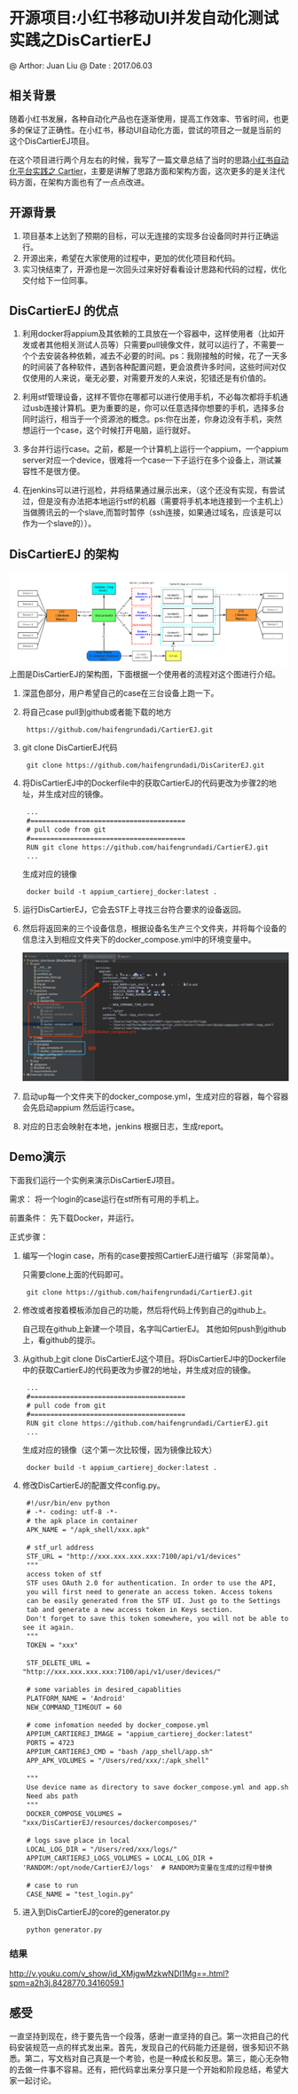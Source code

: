 # 开源项目:小红书移动UI并发自动化测试实践之DisCartierEJ

@ Arthor: Juan Liu 
@ Date : 2017.06.03

## 相关背景

随着小红书发展，各种自动化产品也在逐渐使用，提高工作效率、节省时间，也更多的保证了正确性。在小红书，移动UI自动化方面，尝试的项目之一就是当前的这个DisCartierEJ项目。

在这个项目进行两个月左右的时候，我写了一篇文章总结了当时的思路[小红书自动化平台实践之 Cartier](https://testerhome.com/topics/7801)，主要是讲解了思路方面和架构方面，这次更多的是关注代码方面，在架构方面也有了一点点改进。

## 开源背景
1. 项目基本上达到了预期的目标，可以无连接的实现多台设备同时并行正确运行。
2. 开源出来，希望在大家使用的过程中，更加的优化项目和代码。
3. 实习快结束了，开源也是一次回头过来好好看看设计思路和代码的过程，优化交付给下一位同事。

## DisCartierEJ 的优点

1. 利用docker将appium及其依赖的工具放在一个容器中，这样使用者（比如开发或者其他相关测试人员等）只需要pull镜像文件，就可以运行了，不需要一个个去安装各种依赖，减去不必要的时间。ps：我刚接触的时候，花了一天多的时间装了各种软件，遇到各种配置问题，更会浪费许多时间，这些时间对仅仅使用的人来说，毫无必要，对需要开发的人来说，犯错还是有价值的。

2. 利用stf管理设备，这样不管你在哪都可以进行使用手机，不必每次都将手机通过usb连接计算机。更为重要的是，你可以任意选择你想要的手机，选择多台同时运行，相当于一个资源池的概念。ps:你在出差，你身边没有手机，突然想运行一个case，这个时候打开电脑，运行就好。

3. 多台并行运行case。之前，都是一个计算机上运行一个appium，一个appium server对应一个device，很难将一个case一下子运行在多个设备上，测试兼容性不是很方便。

4. 在jenkins可以进行巡检，并将结果通过展示出来，（这个还没有实现，有尝试过，但是没有办法把本地运行stf的机器（需要将手机本地连接到一个主机上）当做腾讯云的一个slave,而暂时暂停（ssh连接，如果通过域名，应该是可以作为一个slave的））。

## DisCartierEJ 的架构
<img src="pics_resources/DisCartierEJ.png"></img>
上图是DisCartierEJ的架构图，下面根据一个使用者的流程对这个图进行介绍。

1. 深蓝色部分，用户希望自己的case在三台设备上跑一下。
2. 将自己case pull到github或者能下载的地方

		https://github.com/haifengrundadi/CartierEJ.git
3. git clone DisCartierEJ代码
	
		git clone https://github.com/haifengrundadi/DisCariterEJ.git
4. 将DisCartierEJ中的Dockerfile中的获取CartierEJ的代码更改为步骤2的地址，并生成对应的镜像。
		
		...
		#=======================================
		# pull code from git
		#=======================================
		RUN git clone https://github.com/haifengrundadi/CartierEJ.git
		...
		
	生成对应的镜像
		
		docker build -t appium_cartierej_docker:latest .

5. 运行DisCartierEJ，它会去STF上寻找三台符合要求的设备返回。
	
	
6. 然后将返回来的三个设备信息，根据设备名生产三个文件夹，并将每个设备的信息注入到相应文件夹下的docker_compose.yml中的环境变量中。
	
	<img src='pics_resources/moban.jpeg'></img>
7. 启动up每一个文件夹下的docker_compose.yml，生成对应的容器，每个容器会先启动appium 然后运行case。
	
8. 对应的日志会映射在本地，jenkins 根据日志，生成report。

## Demo演示
下面我们运行一个实例来演示DisCartierEJ项目。


需求： 将一个login的case运行在stf所有可用的手机上。

前置条件： 先下载Docker，并运行。

正式步骤：

1. 编写一个login case，所有的case要按照CartierEJ进行编写（非常简单）。
	
	只需要clone上面的代码即可。
	
		git clone https://github.com/haifengrundadi/CartierEJ.git
		
2. 修改或者按着模板添加自己的功能，然后将代码上传到自己的github上。
	
	自己现在github上新建一个项目，名字叫CartierEJ。
	其他如何push到github上，看github的提示。
		
3. 从github上git clone DisCartierEJ这个项目。将DisCartierEJ中的Dockerfile中的获取CartierEJ的代码更改为步骤2的地址，并生成对应的镜像。
		
		...
		#=======================================
		# pull code from git
		#=======================================
		RUN git clone https://github.com/haifengrundadi/CartierEJ.git
		...
		
	生成对应的镜像（这个第一次比较慢，因为镜像比较大）
		
		docker build -t appium_cartierej_docker:latest .
		
4. 修改DisCartierEJ的配置文件config.py。
	

		#!/usr/bin/env python
		# -*- coding: utf-8 -*-
		# the apk place in container
		APK_NAME = "/apk_shell/xxx.apk"
		
		# stf_url address
		STF_URL = "http://xxx.xxx.xxx.xxx:7100/api/v1/devices"
		"""
		access token of stf
		STF uses OAuth 2.0 for authentication. In order to use the API,
		you will first need to generate an access token. Access tokens
		can be easily generated from the STF UI. Just go to the Settings
		tab and generate a new access token in Keys section.
		Don't forget to save this token somewhere, you will not be able to see it again.
		"""
		TOKEN = "xxx"
		
		STF_DELETE_URL = "http://xxx.xxx.xxx.xxx:7100/api/v1/user/devices/"
		
		# some variables in desired_capablities
		PLATFORM_NAME = 'Android'
		NEW_COMMAND_TIMEOUT = 60
		
		# come infomation needed by docker_compose.yml
		APPIUM_CARTIEREJ_IMAGE = "appium_cartierej_docker:latest"
		PORTS = 4723
		APPIUM_CARTIEREJ_CMD = "bash /app_shell/app.sh"
		APP_APK_VOLUMES = "/Users/red/xxx/:/apk_shell"
		
		"""
		Use device name as directory to save docker_compose.yml and app.sh
		Need abs path
		"""
		DOCKER_COMPOSE_VOLUMES = "xxx/DisCartierEJ/resources/dockercomposes/"
		
		# logs save place in local
		LOCAL_LOG_DIR = "/Users/red/xxx/logs/"
		APPIUM_CARTIEREJ_LOGS_VOLUMES = LOCAL_LOG_DIR + 'RANDOM:/opt/node/CartierEJ/logs'  # RANDOM为变量在生成的过程中替换
		
		# case to run
		CASE_NAME = "test_login.py"
5. 进入到DisCartierEJ的core的generator.py
	
		python generator.py

### 结果

http://v.youku.com/v_show/id_XMjgwMzkwNDI1Mg==.html?spm=a2h3j.8428770.3416059.1

## 感受
一直坚持到现在，终于要先告一个段落，感谢一直坚持的自己。第一次把自己的代码安装规范一点的样式发出来。首先，发现自己的代码能力还是弱，很多知识不熟悉。第二，写文档对自己真是一个考验，也是一种成长和反思。第三，能心无杂物的去做一件事不容易。还有，把代码拿出来分享只是一个开始和阶段总结，希望大家一起讨论。